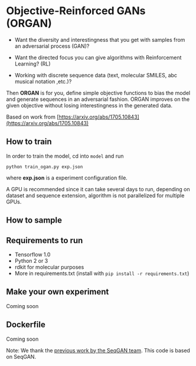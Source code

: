 # Objective-Reinforced GANs (ORGAN)

* Want the diversity and interestingness that you get with samples from an adversarial process (GAN)?

* Want the directed focus you can give algorithms with Reinforcement Learning? (RL)

* Working with discrete sequence data (text, molecular SMILES, abc musical notation ,etc.)?

Then **ORGAN** is for you, define simple objective functions to bias the model and generate sequences in an adversarial fashion. ORGAN improves on the given objective without losing interestingness in the generated data.

Based on work from [https://arxiv.org/abs/1705.10843](https://arxiv.org/abs/1705.10843)

## How to train

In order to train the model, cd into `model` and run

```python train_ogan.py exp.json```

where **exp.json** is a experiment configuration file.

A GPU is recommended since it can take several days to run, depending on dataset and sequence extension, algorithm is not parallelized for multiple GPUs.

## How to sample


## Requirements to run

* Tensorflow 1.0
* Python 2 or 3
* rdkit for molecular purposes
* More in requirements.txt (install with `pip install -r requirements.txt`)

## Make your own experiment

Coming soon

## Dockerfile

Coming soon

Note: We thank the [previous work by the SeqGAN team](https://github.com/LantaoYu/SeqGAN). This code is based on SeqGAN.
